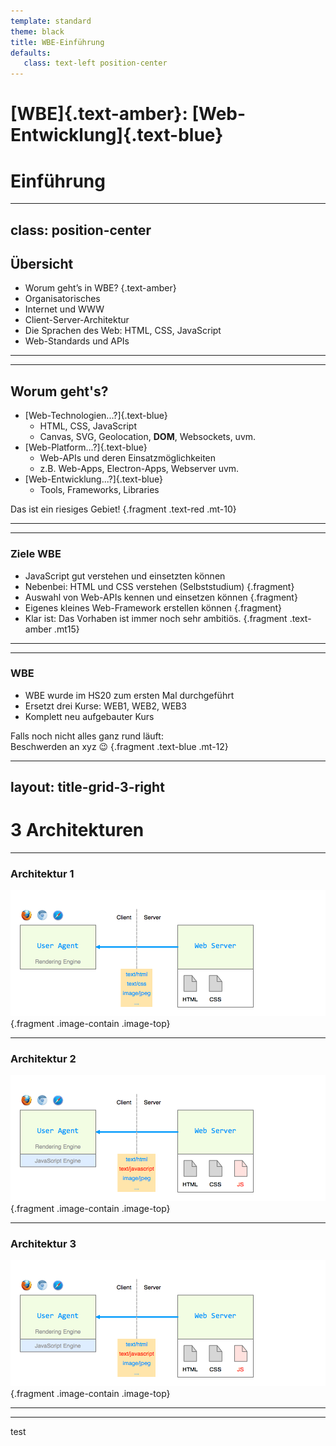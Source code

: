 ```yaml
---
template: standard
theme: black
title: WBE-Einführung
defaults:
   class: text-left position-center
---
```


# [WBE]{.text-amber}: [Web-Entwicklung]{.text-blue}
# Einführung

---
class: position-center
---

## Übersicht

-   Worum geht’s in WBE? {.text-amber}
-   Organisatorisches
-   Internet und WWW
-   Client-Server-Architektur
-   Die Sprachen des Web: HTML, CSS, JavaScript
-   Web-Standards und APIs

---
---

## Worum geht's?

-   [Web-Technologien...?]{.text-blue}
    -   HTML, CSS, JavaScript
    -   Canvas, SVG, Geolocation, **DOM**, Websockets, uvm.
-   [Web-Platform...?]{.text-blue}
    -   Web-APIs und deren Einsatzmöglichkeiten
    -   z.B. Web-Apps, Electron-Apps, Webserver uvm.
-   [Web-Entwicklung...?]{.text-blue}
    -   Tools, Frameworks, Libraries

Das ist ein riesiges Gebiet! {.fragment .text-red .mt-10}

---

---

### Ziele WBE

-   JavaScript gut verstehen und einsetzten können
-   Nebenbei: HTML und CSS verstehen (Selbststudium) {.fragment}
-   Auswahl von Web-APIs kennen und einsetzen können {.fragment}
-   Eigenes kleines Web-Framework erstellen können {.fragment}
-   Klar ist: Das Vorhaben ist immer noch sehr ambitiös. {.fragment .text-amber .mt15}

---

---

### WBE

-   WBE wurde im HS20 zum ersten Mal durchgeführt
-   Ersetzt drei Kurse: WEB1, WEB2, WEB3
-   Komplett neu aufgebauter Kurs

Falls noch nicht alles ganz rund läuft:  
Beschwerden an xyz 😉 {.fragment .text-blue .mt-12}

---
layout: title-grid-3-right
---

# 3 Architekturen
***
### Architektur 1
![Architecture 1](images/architecture1.png) {.fragment .image-contain .image-top}
***
### Architektur 2
![Architecture 2](images/architecture2.png) {.fragment .image-contain .image-top}
***
### Architektur 3
![Architecture 2](images/architecture2.png) {.fragment .image-contain .image-top}

---
---

test